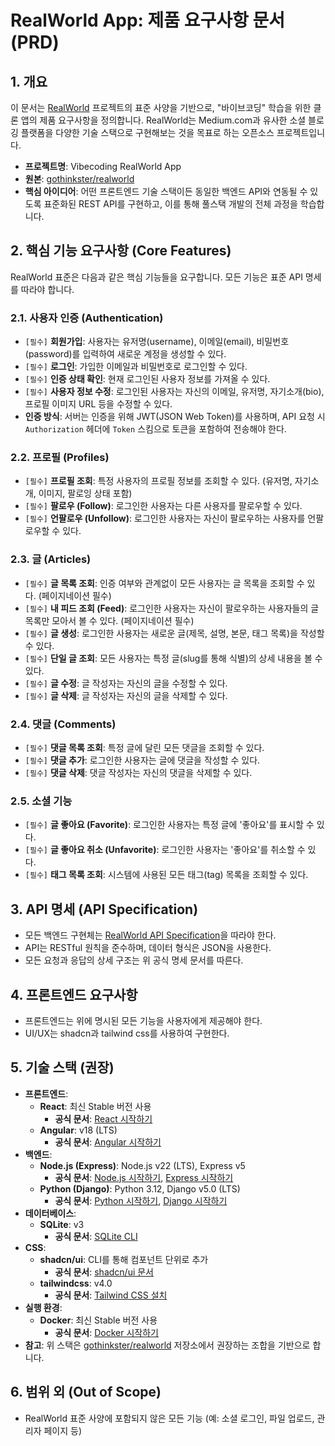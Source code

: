 # RealWorld App: 제품 요구사항 문서 (PRD)

## 1. 개요

이 문서는 [RealWorld](https://github.com/gothinkster/realworld) 프로젝트의 표준 사양을 기반으로, "바이브코딩" 학습을 위한 클론 앱의 제품 요구사항을 정의합니다. RealWorld는 Medium.com과 유사한 소셜 블로깅 플랫폼을 다양한 기술 스택으로 구현해보는 것을 목표로 하는 오픈소스 프로젝트입니다.

- **프로젝트명**: Vibecoding RealWorld App
- **원본**: [gothinkster/realworld](https://github.com/gothinkster/realworld)
- **핵심 아이디어**: 어떤 프론트엔드 기술 스택이든 동일한 백엔드 API와 연동될 수 있도록 표준화된 REST API를 구현하고, 이를 통해 풀스택 개발의 전체 과정을 학습합니다.

## 2. 핵심 기능 요구사항 (Core Features)

RealWorld 표준은 다음과 같은 핵심 기능들을 요구합니다. 모든 기능은 표준 API 명세를 따라야 합니다.

### 2.1. 사용자 인증 (Authentication)
- `[필수]` **회원가입**: 사용자는 유저명(username), 이메일(email), 비밀번호(password)를 입력하여 새로운 계정을 생성할 수 있다.
- `[필수]` **로그인**: 가입한 이메일과 비밀번호로 로그인할 수 있다.
- `[필수]` **인증 상태 확인**: 현재 로그인된 사용자 정보를 가져올 수 있다.
- `[필수]` **사용자 정보 수정**: 로그인된 사용자는 자신의 이메일, 유저명, 자기소개(bio), 프로필 이미지 URL 등을 수정할 수 있다.
- **인증 방식**: 서버는 인증을 위해 JWT(JSON Web Token)를 사용하며, API 요청 시 `Authorization` 헤더에 `Token` 스킴으로 토큰을 포함하여 전송해야 한다.

### 2.2. 프로필 (Profiles)
- `[필수]` **프로필 조회**: 특정 사용자의 프로필 정보를 조회할 수 있다. (유저명, 자기소개, 이미지, 팔로잉 상태 포함)
- `[필수]` **팔로우 (Follow)**: 로그인한 사용자는 다른 사용자를 팔로우할 수 있다.
- `[필수]` **언팔로우 (Unfollow)**: 로그인한 사용자는 자신이 팔로우하는 사용자를 언팔로우할 수 있다.

### 2.3. 글 (Articles)
- `[필수]` **글 목록 조회**: 인증 여부와 관계없이 모든 사용자는 글 목록을 조회할 수 있다. (페이지네이션 필수)
- `[필수]` **내 피드 조회 (Feed)**: 로그인한 사용자는 자신이 팔로우하는 사용자들의 글 목록만 모아서 볼 수 있다. (페이지네이션 필수)
- `[필수]` **글 생성**: 로그인한 사용자는 새로운 글(제목, 설명, 본문, 태그 목록)을 작성할 수 있다.
- `[필수]` **단일 글 조회**: 모든 사용자는 특정 글(slug를 통해 식별)의 상세 내용을 볼 수 있다.
- `[필수]` **글 수정**: 글 작성자는 자신의 글을 수정할 수 있다.
- `[필수]` **글 삭제**: 글 작성자는 자신의 글을 삭제할 수 있다.

### 2.4. 댓글 (Comments)
- `[필수]` **댓글 목록 조회**: 특정 글에 달린 모든 댓글을 조회할 수 있다.
- `[필수]` **댓글 추가**: 로그인한 사용자는 글에 댓글을 작성할 수 있다.
- `[필수]` **댓글 삭제**: 댓글 작성자는 자신의 댓글을 삭제할 수 있다.

### 2.5. 소셜 기능
- `[필수]` **글 좋아요 (Favorite)**: 로그인한 사용자는 특정 글에 '좋아요'를 표시할 수 있다.
- `[필수]` **글 좋아요 취소 (Unfavorite)**: 로그인한 사용자는 '좋아요'를 취소할 수 있다.
- `[필수]` **태그 목록 조회**: 시스템에 사용된 모든 태그(tag) 목록을 조회할 수 있다.

## 3. API 명세 (API Specification)

- 모든 백엔드 구현체는 [RealWorld API Specification](https://www.realworld.how/docs/specs/backend-specs/introduction)을 따라야 한다.
- API는 RESTful 원칙을 준수하며, 데이터 형식은 JSON을 사용한다.
- 모든 요청과 응답의 상세 구조는 위 공식 명세 문서를 따른다.

## 4. 프론트엔드 요구사항

- 프론트엔드는 위에 명시된 모든 기능을 사용자에게 제공해야 한다.
- UI/UX는 shadcn과 tailwind css를 사용하여 구현한다.

## 5. 기술 스택 (권장)

- **프론트엔드**:
  - **React**: 최신 Stable 버전 사용
    - **공식 문서**: [React 시작하기](https://react.dev/learn)
  - **Angular**: v18 (LTS)
    - **공식 문서**: [Angular 시작하기](https://angular.dev/overview)
- **백엔드**:
  - **Node.js (Express)**: Node.js v22 (LTS), Express v5
    - **공식 문서**: [Node.js 시작하기](https://nodejs.org/en/docs/guides/getting-started-guide), [Express 시작하기](https://expressjs.com/en/starter/installing.html)
  - **Python (Django)**: Python 3.12, Django v5.0 (LTS)
    - **공식 문서**: [Python 시작하기](https://docs.python.org/3/tutorial/), [Django 시작하기](https://docs.djangoproject.com/en/stable/intro/)
- **데이터베이스**:
  - **SQLite**: v3
    - **공식 문서**: [SQLite CLI](https://www.sqlite.org/cli.html)
- **CSS**:
  - **shadcn/ui**: CLI를 통해 컴포넌트 단위로 추가
    - **공식 문서**: [shadcn/ui 문서](https://ui.shadcn.com/docs)
  - **tailwindcss**: v4.0
    - **공식 문서**: [Tailwind CSS 설치](https://tailwindcss.com/docs/installation)
- **실행 환경**:
  - **Docker**: 최신 Stable 버전 사용
    - **공식 문서**: [Docker 시작하기](https://docs.docker.com/get-started/)
- **참고**: 위 스택은 [gothinkster/realworld](https://github.com/gothinkster/realworld) 저장소에서 권장하는 조합을 기반으로 합니다.

## 6. 범위 외 (Out of Scope)

- RealWorld 표준 사양에 포함되지 않은 모든 기능 (예: 소셜 로그인, 파일 업로드, 관리자 페이지 등)